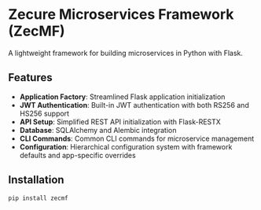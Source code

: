 # Zecure Microservices Framework (ZecMF)

A lightweight framework for building microservices in Python with Flask.

## Features

- **Application Factory**: Streamlined Flask application initialization
- **JWT Authentication**: Built-in JWT authentication with both RS256 and HS256 support
- **API Setup**: Simplified REST API initialization with Flask-RESTX
- **Database**: SQLAlchemy and Alembic integration
- **CLI Commands**: Common CLI commands for microservice management
- **Configuration**: Hierarchical configuration system with framework defaults and app-specific overrides

## Installation

```bash
pip install zecmf
```
